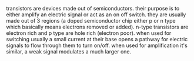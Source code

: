 transistors are devices made out of semiconductors. their purpose is to either amplify an electric signal or act as an on off switch.
they are usually made out of 3 regions (a doped semiconductor chip either p or n type which basically means electrons removed or added).
n-type transistors are electron rich and p type are hole rich (electron poor).
when used for switching usually a small current at their base opens a pathway for electric signals to flow through them to turn on/off.
when used for amplification it's similar, a weak signal modulates a much larger one.
